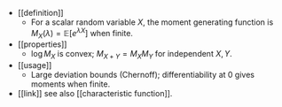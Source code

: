 - [[definition]]
  - For a scalar random variable $X$, the moment generating function is $M_X(\lambda)=\mathbb{E}[e^{\lambda X}]$ when finite.
- [[properties]]
  - $\log M_X$ is convex; $M_{X+Y}=M_X M_Y$ for independent $X,Y$.
- [[usage]]
  - Large deviation bounds (Chernoff); differentiability at $0$ gives moments when finite.
- [[link]] see also [[characteristic function]].